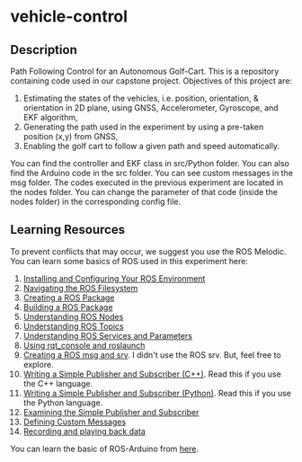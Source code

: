 <h1> vehicle-control </h1>

<h2> Description </h2>

<p> Path Following Control for an Autonomous Golf-Cart. This is a repository containing code used in our capstone project. Objectives of this project are: <ol>
    <li>Estimating the states of the vehicles, i.e. position, orientation, & orientation in 2D plane, using GNSS, Accelerometer, Gyroscope, and EKF algorithm,</li>
    <li>Generating the path used in the experiment by using a pre-taken position (x,y) from GNSS,</li>
    <li>Enabling the golf cart to follow a given path and speed automatically.</li>
</ol> 
</p>

<p>You can find the controller and EKF class in src/Python folder. You can also find the Arduino code in the src folder. You can see custom messages in the msg folder. The codes executed in the previous experiment are located in the nodes folder. You can change the parameter of that code (inside the nodes folder) in the corresponding config file.</p>

<h2> Learning Resources </h2>
<p>To prevent conflicts that may occur, we suggest you use the ROS Melodic. You can learn some basics of ROS used in this experiment here:
    <ol>
        <li> <a href="http://wiki.ros.org/ROS/Tutorials/InstallingandConfiguringROSEnvironment">Installing and Configuring Your ROS Environment</a></li>
        <li> <a href="http://wiki.ros.org/ROS/Tutorials/NavigatingTheFilesystem">Navigating the ROS Filesystem</a></li>
        <li> <a href="http://wiki.ros.org/ROS/Tutorials/CreatingPackage">Creating a ROS Package</a> </li>
        <li> <a href="http://wiki.ros.org/ROS/Tutorials/BuildingPackages">Building a ROS Package</a> </li>
        <li> <a href="http://wiki.ros.org/ROS/Tutorials/UnderstandingNodes">Understanding ROS Nodes</a> </li>
        <li> <a href="http://wiki.ros.org/ROS/Tutorials/UnderstandingTopics">Understanding ROS Topics</a> </li>
        <li> <a href="http://wiki.ros.org/ROS/Tutorials/UnderstandingServicesParams">Understanding ROS Services and Parameters</a> </li>
        <li> <a href="http://wiki.ros.org/ROS/Tutorials/UsingRqtconsoleRoslaunch">Using rqt_console and roslaunch</a> </li>
        <li> <a href="http://wiki.ros.org/ROS/Tutorials/CreatingMsgAndSrv">Creating a ROS msg and srv</a>. I didn't use the ROS srv. But, feel free to explore.</li>
        <li> <a href="http://wiki.ros.org/ROS/Tutorials/WritingPublisherSubscriber%28c%2B%2B%29">Writing a Simple Publisher and Subscriber (C++)</a>. Read this if you use the C++ language.</li>
        <li> <a href="http://wiki.ros.org/ROS/Tutorials/WritingPublisherSubscriber%28python%29">Writing a Simple Publisher and Subscriber (Python)</a>. Read this if you use the Python language.</li>
        <li> <a href="http://wiki.ros.org/ROS/Tutorials/ExaminingPublisherSubscriber">Examining the Simple Publisher and Subscriber</a></li>
        <li> <a href="http://wiki.ros.org/ROS/Tutorials/DefiningCustomMessages">Defining Custom Messages</a> </li>
        <li> <a href="http://wiki.ros.org/ROS/Tutorials/Recording%20and%20playing%20back%20data">Recording and playing back data</a> </li>
    </ol>
</p>

<p>You can learn the basic of ROS-Arduino from <a href="http://wiki.ros.org/rosserial_arduino/Tutorials">here</a>.</p>
